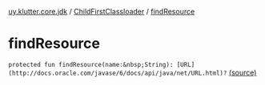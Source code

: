 [uy.klutter.core.jdk](../index.md) / [ChildFirstClassloader](index.md) / [findResource](.)


# findResource

`protected fun findResource(name:&nbsp;String): [URL](http://docs.oracle.com/javase/6/docs/api/java/net/URL.html)?` [(source)](https://github.com/kohesive/klutter/blob/master/core-jdk6/src/main/kotlin/uy/klutter/core/jdk/ChildFirstClassloader.kt#L65)


